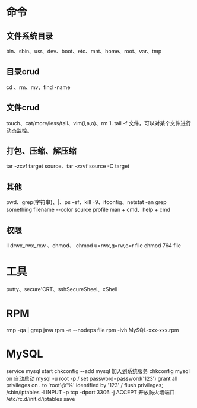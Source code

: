 # 命令
## 文件系统目录
  bin、sbin、usr、dev、boot、etc、mnt、home、root、var、tmp

## 目录crud
  cd 、rm、mv、find -name 

## 文件crud
  touch、cat/more/less/tail、vim(i,a,o)、rm
    1. tail -f 文件，可以对某个文件进行动态监控。

## 打包、压缩、解压缩
  tar -zcvf target source、tar -zxvf source -C target

## 其他
  pwd、grep(字符串)、|、ps -ef、kill -9、ifconfig、netstat -an
    grep something filename --color
    source profile
  man + cmd、help + cmd

## 权限
  ll drwx_rwx_rxw 、chmod、
    chmod u=rwx,g=rw,o=r file
    chmod 764 file

# 工具
  putty、secure'CRT、sshSecureSheel、xShell

# RPM
  rmp -qa | grep java
  rpm -e --nodeps file
  rpm -ivh MySQL-xxx-xxx.rpm

# MySQL
  service mysql start
  chkconfig --add mysql 加入到系统服务
  chkconfig mysql on 自动启动
  mysql -u root -p / set password=password('123')
  grant all privileges on *.* to 'root'@'%' identified by '123' / flush privileges;
  /sbin/iptables -l INPUT -p tcp -dport 3306 -j ACCEPT 开放防火墙端口
  /etc/rc.d/init.d/iptables save

